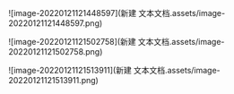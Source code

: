 ![image-20220121121448597](新建 文本文档.assets/image-20220121121448597.png)

![image-20220121121502758](新建 文本文档.assets/image-20220121121502758.png)

![image-20220121121513911](新建 文本文档.assets/image-20220121121513911.png)